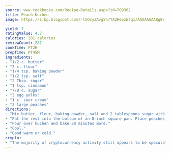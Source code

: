 ```yaml
---
source: www.cookbooks.com/Recipe-Details.aspx?id=709362
title: Peach Kuchen
image: https://1.bp.blogspot.com/-lXOcyZAvgS4/YA2H0pzWlqI/AAAAAAAABg8/_HX4JI-WmFM0Tz684w_qYjP9vBzksmFNgCLcBGAsYHQ/s219/20.png

yield: 7
ratingValue: 4.7
calories: 281 calories
reviewCount: 281
cookTime: PT2H
prepTime: PT45M
ingredients:
- "1/2 c. butter"
- "2 c. flour"
- "1/4 tsp. baking powder"
- "1/2 tsp. salt"
- "2 Tbsp. sugar"
- "1 tsp. cinnamon"
- "7/8 c. sugar"
- "2 egg yolks"
- "1 c. sour cream"
- "3 large peaches"
directions:
- "Mix butter, flour, baking powder, salt and 2 tablespoons sugar with pastry cutter until like corn meal. Save 1 cup of this for topping."
- "Pat the rest into the bottom of an 8-inch square pan. Place peaches, cut into slices, over crust. Sprinkle with 7/8 cup sugar mixed with 1 teaspoon cinnamon. Bake 20 minutes at 400u00b0. Mix egg yolks and sour cream."
- "Pour over kuchen and bake 30 minutes more."
- "Cool."
- "Good warm or cold."
crypto:
- "The majority of cryptocurrency activity still appears to be speculative."
---
```

